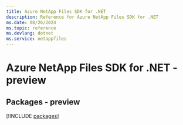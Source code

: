```yaml
---
title: Azure NetApp Files SDK for .NET
description: Reference for Azure NetApp Files SDK for .NET
ms.date: 08/26/2024
ms.topic: reference
ms.devlang: dotnet
ms.service: netappfiles
---
```

# Azure NetApp Files SDK for .NET - preview
## Packages - preview
[!INCLUDE [packages](netapp-files-index.md)]